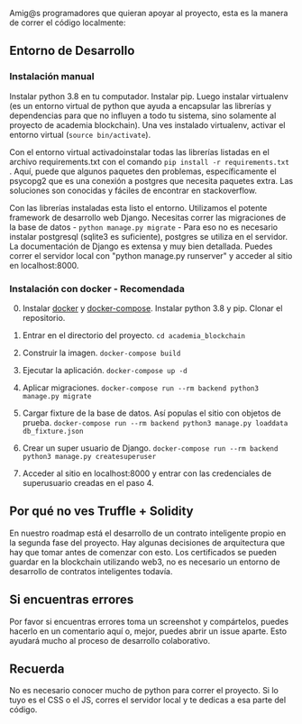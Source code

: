 Amig@s programadores que quieran apoyar al proyecto, esta es la manera de correr el código localmente:

## Entorno de Desarrollo

### Instalación manual
Instalar python 3.8 en tu computador. Instalar pip. Luego instalar virtualenv (es un entorno virtual de python que ayuda a encapsular las librerías y dependencias 
para que no influyen a todo tu sistema, sino solamente al proyecto de academia blockchain). Una ves instalado virtualenv, activar el entorno virtual 
(`source bin/activate`). 

Con el entorno virtual activadoinstalar todas las librerías listadas en el archivo requirements.txt con el comando `pip install -r requirements.txt` . Aquí, puede
que algunos paquetes den problemas, específicamente el psycopg2 que es una conexión a postgres que necesita paquetes extra. Las soluciones son conocidas y fáciles
de encontrar en stackoverflow. 

Con las librerías instaladas esta listo el entorno. Utilizamos el potente framework de desarrollo web Django. Necesitas correr las migraciones de la base de datos - `python manage.py migrate` - Para eso no es necesario instalar postgresql (sqlite3 es suficiente), postgres se utiliza en el servidor. La documentación de Django es extensa y muy bien detallada. Puedes correr el servidor local con "python manage.py runserver" y acceder al sitio en localhost:8000. 

### Instalación con docker - Recomendada
0. Instalar [docker](https://docs.docker.com/engine/install/ubuntu/) y [docker-compose](https://docs.docker.com/compose/install/). Instalar python 3.8 y pip. Clonar el repositorio.

1. Entrar en el directorio del proyecto.
`cd academia_blockchain`

2. Construir la imagen.
`docker-compose build`

3. Ejecutar la aplicación.
`docker-compose up -d`

4. Aplicar migraciones.
`docker-compose run --rm backend python3 manage.py migrate`

5. Cargar fixture de la base de datos. Así populas el sitio con objetos de prueba.
`docker-compose run --rm backend python3 manage.py loaddata db_fixture.json`

6. Crear un super usuario de Django.
`docker-compose run --rm backend python3 manage.py createsuperuser`

7. Acceder al sitio en localhost:8000 y entrar con las credenciales de superusuario creadas en el paso 4.


## Por qué no ves Truffle + Solidity

En nuestro roadmap está el desarrollo de un contrato inteligente propio en la segunda fase del proyecto. Hay algunas decisiones de arquitectura que hay que tomar
antes de comenzar con esto. Los certificados se pueden guardar en la blockchain utilizando web3, no es necesario un entorno de desarrollo de contratos inteligentes
todavía. 


## Si encuentras errores

Por favor si encuentras errores toma un screenshot y compártelos, puedes hacerlo en un comentario aquí o, mejor, puedes abrir un issue aparte. Esto ayudará mucho 
al proceso de desarrollo colaborativo. 

## Recuerda 


No es necesario conocer mucho de python para correr el proyecto. Si lo tuyo es el CSS o el JS, corres el servidor local y te dedicas a esa parte del código. 
